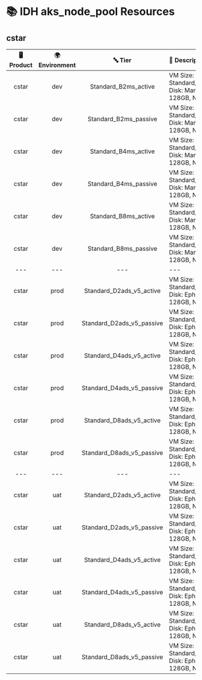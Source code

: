 # 📚 IDH aks_node_pool Resources

## cstar
| 🖥️ Product  | 🌍 Environment | 🔤 Tier | 📝 Description |
|:-------------:|:----------------:|:---------:|:----------------|
| cstar | dev |  Standard_B2ms_active | VM Size: Standard_B2ms, Disk: Managed 128GB, Nodes: --- |
| cstar | dev |  Standard_B2ms_passive | VM Size: Standard_B2ms, Disk: Managed 128GB, Nodes: --- |
| cstar | dev |  Standard_B4ms_active | VM Size: Standard_B4ms, Disk: Managed 128GB, Nodes: --- |
| cstar | dev |  Standard_B4ms_passive | VM Size: Standard_B4ms, Disk: Managed 128GB, Nodes: --- |
| cstar | dev |  Standard_B8ms_active | VM Size: Standard_B8ms, Disk: Managed 128GB, Nodes: --- |
| cstar | dev |  Standard_B8ms_passive | VM Size: Standard_B8ms, Disk: Managed 128GB, Nodes: --- |
|---|---|---|---|
| cstar | prod |  Standard_D2ads_v5_active | VM Size: Standard_D2ads_v5, Disk: Ephemeral 128GB, Nodes: --- |
| cstar | prod |  Standard_D2ads_v5_passive | VM Size: Standard_D2ads_v5, Disk: Ephemeral 128GB, Nodes: --- |
| cstar | prod |  Standard_D4ads_v5_active | VM Size: Standard_D4ads_v5, Disk: Ephemeral 128GB, Nodes: --- |
| cstar | prod |  Standard_D4ads_v5_passive | VM Size: Standard_D4ads_v5, Disk: Ephemeral 128GB, Nodes: --- |
| cstar | prod |  Standard_D8ads_v5_active | VM Size: Standard_D8ads_v5, Disk: Ephemeral 128GB, Nodes: --- |
| cstar | prod |  Standard_D8ads_v5_passive | VM Size: Standard_D8ads_v5, Disk: Ephemeral 128GB, Nodes: --- |
|---|---|---|---|
| cstar | uat |  Standard_D2ads_v5_active | VM Size: Standard_D2ads_v5, Disk: Ephemeral 128GB, Nodes: --- |
| cstar | uat |  Standard_D2ads_v5_passive | VM Size: Standard_D2ads_v5, Disk: Ephemeral 128GB, Nodes: --- |
| cstar | uat |  Standard_D4ads_v5_active | VM Size: Standard_D4ads_v5, Disk: Ephemeral 128GB, Nodes: --- |
| cstar | uat |  Standard_D4ads_v5_passive | VM Size: Standard_D4ads_v5, Disk: Ephemeral 128GB, Nodes: --- |
| cstar | uat |  Standard_D8ads_v5_active | VM Size: Standard_D8ads_v5, Disk: Ephemeral 128GB, Nodes: --- |
| cstar | uat |  Standard_D8ads_v5_passive | VM Size: Standard_D8ads_v5, Disk: Ephemeral 128GB, Nodes: --- |
